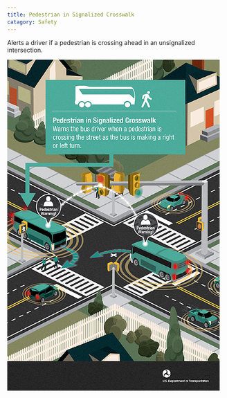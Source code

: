 ```yaml
---
title: Pedestrian in Signalized Crosswalk
catagory: Safety
---
```


Alerts a driver if a pedestrian is crossing ahead in an unsignalized intersection.

![Pedestrian in Signalized Crosswalk](/src/assets/images/infographics/CV_PedCrossing_090413-med01.png)